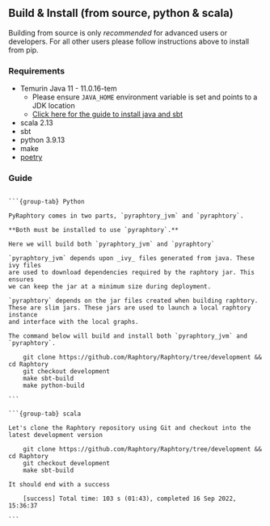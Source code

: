 ## Build & Install (from source, python & scala)

Building from source is only _recommended_ for advanced users or developers.
For all other users please follow instructions above to install from pip.

### Requirements

- Temurin Java 11 - 11.0.16-tem
    - Please ensure `JAVA_HOME` environment variable is set and points to a JDK location
    - [Click here for the guide to install java and sbt](/Install/scala/install_java.md)
- scala 2.13
- sbt
- python 3.9.13
- make
- [poetry](https://python-poetry.org/)


### Guide

````{tabs}

```{group-tab} Python

PyRaphtory comes in two parts, `pyraphtory_jvm` and `pyraphtory`. 

**Both must be installed to use `pyraphtory`.**

Here we will build both `pyraphtory_jvm` and `pyraphtory`

`pyraphtory_jvm` depends upon _ivy_ files generated from java. These ivy files 
are used to download dependencies required by the raphtory jar. This ensures 
we can keep the jar at a minimum size during deployment. 

`pyraphtory` depends on the jar files created when building raphtory. 
These are slim jars. These jars are used to launch a local raphtory instance
and interface with the local graphs. 

The command below will build and install both `pyraphtory_jvm` and `pyraphtory`.

    git clone https://github.com/Raphtory/Raphtory/tree/development && cd Raphtory
    git checkout development 
    make sbt-build
    make python-build

```

```{group-tab} scala

Let's clone the Raphtory repository using Git and checkout into the latest development version

    git clone https://github.com/Raphtory/Raphtory/tree/development && cd Raphtory
    git checkout development 
    make sbt-build

It should end with a success

    [success] Total time: 103 s (01:43), completed 16 Sep 2022, 15:36:37

```
````
